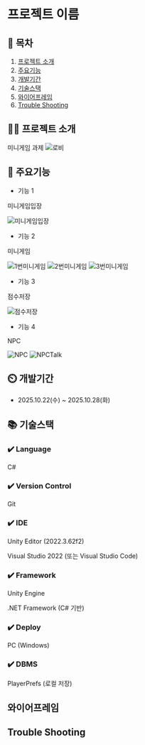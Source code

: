 # 프로젝트 이름

## 📖 목차
1. [프로젝트 소개](#프로젝트-소개)
2. [주요기능](#주요기능)
3. [개발기간](#개발기간)
4. [기술스택](#기술스택)
5. [와이어프레임](#와이어프레임)
6. [Trouble Shooting](#trouble-shooting)

## 👨‍🏫 프로젝트 소개
미니게임 과제
![로비](https://github.com/jaewoo0530/ZepMetaverse/blob/main/ScreenShot/%EB%A1%9C%EB%B9%84.png)

## 💜 주요기능

- 기능 1
  
미니게임입장
  
![미니게임입장](https://github.com/jaewoo0530/ZepMetaverse/blob/main/ScreenShot/%EB%AF%B8%EB%8B%88%EA%B2%8C%EC%9E%84%20%EC%9E%85%EC%9E%A5.png)


- 기능 2

미니게임
  
![1번미니게임](https://github.com/jaewoo0530/ZepMetaverse/blob/main/ScreenShot/%ED%94%8C%EB%9E%98%ED%94%BC.png)
![2번미니게임](https://github.com/jaewoo0530/ZepMetaverse/blob/main/ScreenShot/TheStack.png)
![3번미니게임](https://github.com/jaewoo0530/ZepMetaverse/blob/main/ScreenShot/TopDown.png)
- 기능 3

점수저장

![점수저장](https://github.com/jaewoo0530/ZepMetaverse/blob/main/ScreenShot/%EC%A0%90%EC%88%98%20%EC%A0%80%EC%9E%A5.png)
- 기능 4

NPC

![NPC](https://github.com/jaewoo0530/ZepMetaverse/blob/main/ScreenShot/NPC.png)
![NPCTalk](https://github.com/jaewoo0530/ZepMetaverse/blob/main/ScreenShot/NPC%EB%8C%80%ED%99%94.png)


## ⏲️ 개발기간
- 2025.10.22(수) ~ 2025.10.28(화)

## 📚️ 기술스택

### ✔️ Language
C#
### ✔️ Version Control
Git
### ✔️ IDE
Unity Editor (2022.3.62f2)

Visual Studio 2022 (또는 Visual Studio Code)
### ✔️ Framework
Unity Engine

.NET Framework (C# 기반)
### ✔️ Deploy
PC (Windows)

### ✔️  DBMS
PlayerPrefs (로컬 저장)



## 와이어프레임




## Trouble Shooting
